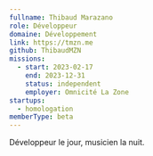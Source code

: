 ```yaml
---
fullname: Thibaud Marazano
role: Développeur
domaine: Développement
link: https://tmzn.me
github: ThibaudMZN
missions:
  - start: 2023-02-17
    end: 2023-12-31
    status: independent
    employer: Omnicité La Zone
startups:
  - homologation
memberType: beta
---
```


Développeur le jour, musicien la nuit.
